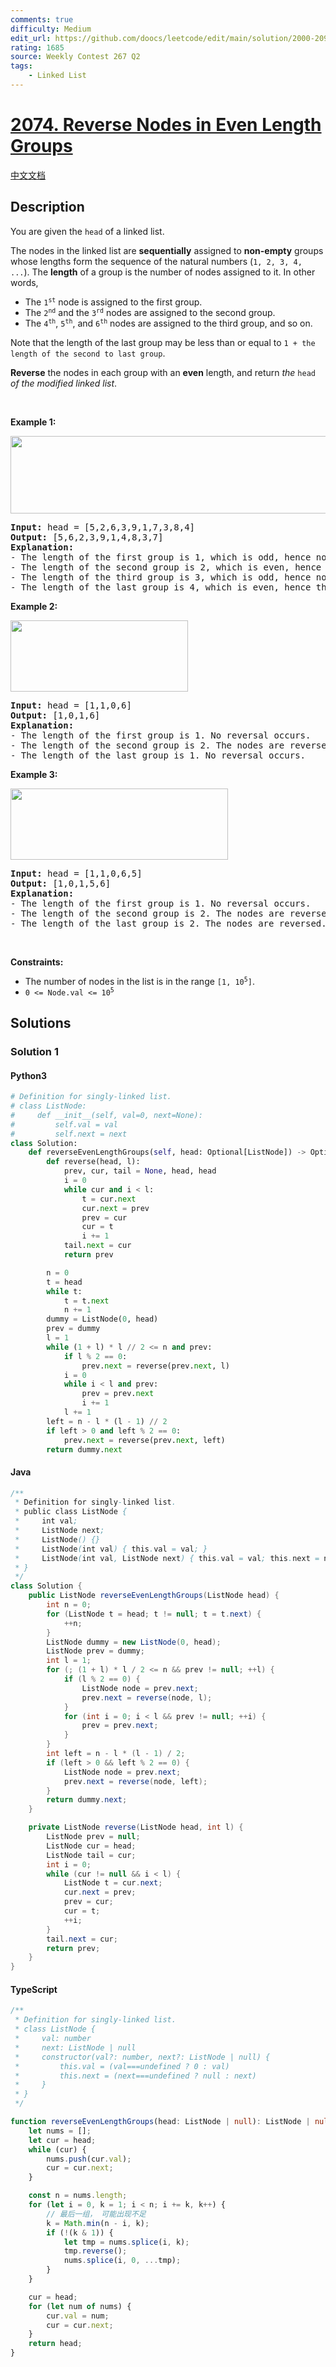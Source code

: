 ```yaml
---
comments: true
difficulty: Medium
edit_url: https://github.com/doocs/leetcode/edit/main/solution/2000-2099/2074.Reverse%20Nodes%20in%20Even%20Length%20Groups/README_EN.md
rating: 1685
source: Weekly Contest 267 Q2
tags:
    - Linked List
---
```


<!-- problem:start -->

# [2074. Reverse Nodes in Even Length Groups](https://leetcode.com/problems/reverse-nodes-in-even-length-groups)

[中文文档](/solution/2000-2099/2074.Reverse%20Nodes%20in%20Even%20Length%20Groups/README.md)

## Description

<!-- description:start -->

<p>You are given the <code>head</code> of a linked list.</p>

<p>The nodes in the linked list are <strong>sequentially</strong> assigned to <strong>non-empty</strong> groups whose lengths form the sequence of the natural numbers (<code>1, 2, 3, 4, ...</code>). The <strong>length</strong> of a group is the number of nodes assigned to it. In other words,</p>

<ul>
	<li>The <code>1<sup>st</sup></code> node is assigned to the first group.</li>
	<li>The <code>2<sup>nd</sup></code> and the <code>3<sup>rd</sup></code> nodes are assigned to the second group.</li>
	<li>The <code>4<sup>th</sup></code>, <code>5<sup>th</sup></code>, and <code>6<sup>th</sup></code> nodes are assigned to the third group, and so on.</li>
</ul>

<p>Note that the length of the last group may be less than or equal to <code>1 + the length of the second to last group</code>.</p>

<p><strong>Reverse</strong> the nodes in each group with an <strong>even</strong> length, and return <em>the</em> <code>head</code> <em>of the modified linked list</em>.</p>

<p>&nbsp;</p>
<p><strong class="example">Example 1:</strong></p>
<img alt="" src="https://fastly.jsdelivr.net/gh/doocs/leetcode@main/solution/2000-2099/2074.Reverse%20Nodes%20in%20Even%20Length%20Groups/images/eg1.png" style="width: 699px; height: 124px;" />
<pre>
<strong>Input:</strong> head = [5,2,6,3,9,1,7,3,8,4]
<strong>Output:</strong> [5,6,2,3,9,1,4,8,3,7]
<strong>Explanation:</strong>
- The length of the first group is 1, which is odd, hence no reversal occurs.
- The length of the second group is 2, which is even, hence the nodes are reversed.
- The length of the third group is 3, which is odd, hence no reversal occurs.
- The length of the last group is 4, which is even, hence the nodes are reversed.
</pre>

<p><strong class="example">Example 2:</strong></p>
<img alt="" src="https://fastly.jsdelivr.net/gh/doocs/leetcode@main/solution/2000-2099/2074.Reverse%20Nodes%20in%20Even%20Length%20Groups/images/eg2.png" style="width: 284px; height: 114px;" />
<pre>
<strong>Input:</strong> head = [1,1,0,6]
<strong>Output:</strong> [1,0,1,6]
<strong>Explanation:</strong>
- The length of the first group is 1. No reversal occurs.
- The length of the second group is 2. The nodes are reversed.
- The length of the last group is 1. No reversal occurs.
</pre>

<p><strong class="example">Example 3:</strong></p>
<img alt="" src="https://fastly.jsdelivr.net/gh/doocs/leetcode@main/solution/2000-2099/2074.Reverse%20Nodes%20in%20Even%20Length%20Groups/images/ex3.png" style="width: 348px; height: 114px;" />
<pre>
<strong>Input:</strong> head = [1,1,0,6,5]
<strong>Output:</strong> [1,0,1,5,6]
<strong>Explanation:</strong>
- The length of the first group is 1. No reversal occurs.
- The length of the second group is 2. The nodes are reversed.
- The length of the last group is 2. The nodes are reversed.
</pre>

<p>&nbsp;</p>
<p><strong>Constraints:</strong></p>

<ul>
	<li>The number of nodes in the list is in the range <code>[1, 10<sup>5</sup>]</code>.</li>
	<li><code>0 &lt;= Node.val &lt;= 10<sup>5</sup></code></li>
</ul>

<!-- description:end -->

## Solutions

<!-- solution:start -->

### Solution 1

<!-- tabs:start -->

#### Python3

```python
# Definition for singly-linked list.
# class ListNode:
#     def __init__(self, val=0, next=None):
#         self.val = val
#         self.next = next
class Solution:
    def reverseEvenLengthGroups(self, head: Optional[ListNode]) -> Optional[ListNode]:
        def reverse(head, l):
            prev, cur, tail = None, head, head
            i = 0
            while cur and i < l:
                t = cur.next
                cur.next = prev
                prev = cur
                cur = t
                i += 1
            tail.next = cur
            return prev

        n = 0
        t = head
        while t:
            t = t.next
            n += 1
        dummy = ListNode(0, head)
        prev = dummy
        l = 1
        while (1 + l) * l // 2 <= n and prev:
            if l % 2 == 0:
                prev.next = reverse(prev.next, l)
            i = 0
            while i < l and prev:
                prev = prev.next
                i += 1
            l += 1
        left = n - l * (l - 1) // 2
        if left > 0 and left % 2 == 0:
            prev.next = reverse(prev.next, left)
        return dummy.next
```

#### Java

```java
/**
 * Definition for singly-linked list.
 * public class ListNode {
 *     int val;
 *     ListNode next;
 *     ListNode() {}
 *     ListNode(int val) { this.val = val; }
 *     ListNode(int val, ListNode next) { this.val = val; this.next = next; }
 * }
 */
class Solution {
    public ListNode reverseEvenLengthGroups(ListNode head) {
        int n = 0;
        for (ListNode t = head; t != null; t = t.next) {
            ++n;
        }
        ListNode dummy = new ListNode(0, head);
        ListNode prev = dummy;
        int l = 1;
        for (; (1 + l) * l / 2 <= n && prev != null; ++l) {
            if (l % 2 == 0) {
                ListNode node = prev.next;
                prev.next = reverse(node, l);
            }
            for (int i = 0; i < l && prev != null; ++i) {
                prev = prev.next;
            }
        }
        int left = n - l * (l - 1) / 2;
        if (left > 0 && left % 2 == 0) {
            ListNode node = prev.next;
            prev.next = reverse(node, left);
        }
        return dummy.next;
    }

    private ListNode reverse(ListNode head, int l) {
        ListNode prev = null;
        ListNode cur = head;
        ListNode tail = cur;
        int i = 0;
        while (cur != null && i < l) {
            ListNode t = cur.next;
            cur.next = prev;
            prev = cur;
            cur = t;
            ++i;
        }
        tail.next = cur;
        return prev;
    }
}
```

#### TypeScript

```ts
/**
 * Definition for singly-linked list.
 * class ListNode {
 *     val: number
 *     next: ListNode | null
 *     constructor(val?: number, next?: ListNode | null) {
 *         this.val = (val===undefined ? 0 : val)
 *         this.next = (next===undefined ? null : next)
 *     }
 * }
 */

function reverseEvenLengthGroups(head: ListNode | null): ListNode | null {
    let nums = [];
    let cur = head;
    while (cur) {
        nums.push(cur.val);
        cur = cur.next;
    }

    const n = nums.length;
    for (let i = 0, k = 1; i < n; i += k, k++) {
        // 最后一组， 可能出现不足
        k = Math.min(n - i, k);
        if (!(k & 1)) {
            let tmp = nums.splice(i, k);
            tmp.reverse();
            nums.splice(i, 0, ...tmp);
        }
    }

    cur = head;
    for (let num of nums) {
        cur.val = num;
        cur = cur.next;
    }
    return head;
}
```

<!-- tabs:end -->

<!-- solution:end -->

<!-- problem:end -->

